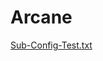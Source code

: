 # Arcane
[Sub-Config-Test.txt](https://github.com/Arcanum-Codice/Arcane/files/11916533/Sub-Config-Test.txt)
